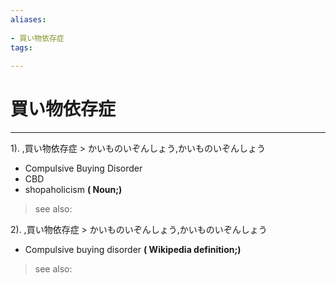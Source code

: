 ```yaml
---
aliases:
    
- 買い物依存症
tags:
    
---
```


# 買い物依存症
---
1).
,買い物依存症 > かいものいぞんしょう,かいものいぞんしょう

- Compulsive Buying Disorder
- CBD
- shopaholicism
**( Noun;)**
> see also: 
            
2).
,買い物依存症 > かいものいぞんしょう,かいものいぞんしょう

- Compulsive buying disorder
**( Wikipedia definition;)**
> see also: 
            